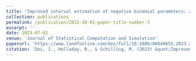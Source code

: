 ```yaml
---
title: "Improved interval estimation of negative binomial parameters: a coverage probability approach"
collection: publications
permalink: /publication/2015-10-01-paper-title-number-3
excerpt: ''
date: 2023-07-01
venue: 'Journal of Statistical Computation and Simulation'
paperurl: 'https://www.tandfonline.com/doi/full/10.1080/00949655.2023.2235046'
citation: 'Doi, J., Holladay, B., & Schilling, M. (2023) &quot;Improved interval estimation of negative binomial parameters: a coverage probability approach,&quot; <i>Journal of Statistical Computation and Simulation</i>, DOI: 10.1080/00949655.2023.2235046'
---
```

